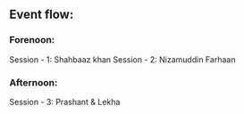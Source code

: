 ## Event flow:

### Forenoon:
Session - 1: Shahbaaz khan
Session - 2: Nizamuddin Farhaan

### Afternoon:
Session  - 3: Prashant & Lekha
